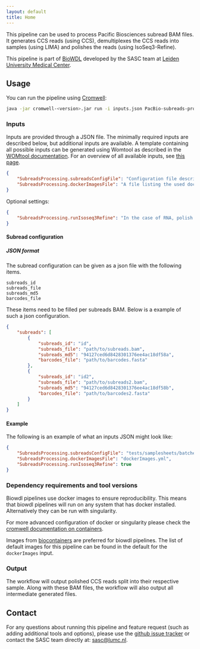 ```yaml
---
layout: default
title: Home
---
```


This pipeline can be used to process Pacific Biosciences subread BAM files.
It generates CCS reads (using CCS), demultiplexes the CCS reads into samples
(using LIMA) and polishes the reads (using IsoSeq3-Refine).

This pipeline is part of [BioWDL](https://biowdl.github.io/)
developed by the SASC team
at [Leiden University Medical Center](https://www.lumc.nl/).

## Usage
You can run the pipeline using
[Cromwell](http://cromwell.readthedocs.io/en/stable/):

```bash
java -jar cromwell-<version>.jar run -i inputs.json PacBio-subreads-processing.wdl
```

### Inputs
Inputs are provided through a JSON file. The minimally required inputs are
described below, but additional inputs are available.
A template containing all possible inputs can be generated using
Womtool as described in the
[WOMtool documentation](http://cromwell.readthedocs.io/en/stable/WOMtool/).
For an overview of all available inputs, see [this page](./inputs.html).

```json
{
    "SubreadsProcessing.subreadsConfigFile": "Configuration file describing input subread BAMs and barcode files.",
    "SubreadsProcessing.dockerImagesFile": "A file listing the used docker images."
}
```

Optional settings:
```json
{
    "SubreadsProcessing.runIsoseq3Refine": "In the case of RNA, polish the reads."
}
```

#### Subread configuration
##### JSON format
The subread configuration can be given as a json file with the following items.

```
subreads_id
subreads_file
subreads_md5
barcodes_file
```

These items need to be filled per subreads BAM.
Below is a example of such a json configuration.

```json
{
    "subreads": [
        {
            "subreads_id": "id",
            "subreads_file": "path/to/subreads.bam",
            "subreads_md5": "94127ced6d8428301376ee4ac18df58a",
            "barcodes_file": "path/to/barcodes.fasta"
        },
        {
            "subreads_id": "id2",
            "subreads_file": "path/to/subreads2.bam",
            "subreads_md5": "94127ced6d8428301376ee4ac18df58b",
            "barcodes_file": "path/to/barcodes2.fasta"
        }
    ]
}
```

#### Example
The following is an example of what an inputs JSON might look like:

```json
{
    "SubreadsProcessing.subreadsConfigFile": "tests/samplesheets/batches.json",
    "SubreadsProcessing.dockerImagesFile": "dockerImages.yml",
    "SubreadsProcessing.runIsoseq3Refine": true 
}
```

### Dependency requirements and tool versions
Biowdl pipelines use docker images to ensure  reproducibility. This
means that biowdl pipelines will run on any system that has docker
installed. Alternatively they can be run with singularity.

For more advanced configuration of docker or singularity please check
the [cromwell documentation on containers](
https://cromwell.readthedocs.io/en/stable/tutorials/Containers/).

Images from [biocontainers](https://biocontainers.pro) are preferred for
biowdl pipelines. The list of default images for this pipeline can be
found in the default for the `dockerImages` input.

### Output
The workflow will output polished CCS reads split into their respective sample.
Along with these BAM files, the workflow will also output all intermediate
generated files.

## Contact
<p>
  <!-- Obscure e-mail address for spammers -->
For any questions about running this pipeline and feature request (such as
adding additional tools and options), please use the
<a href='https://github.com/biowdl/PacBio-subreads-processing/issues'>github issue tracker</a>
or contact the SASC team directly at: 
<a href='&#109;&#97;&#105;&#108;&#116;&#111;&#58;&#115;&#97;&#115;&#99;&#64;&#108;&#117;&#109;&#99;&#46;&#110;&#108;'>
&#115;&#97;&#115;&#99;&#64;&#108;&#117;&#109;&#99;&#46;&#110;&#108;</a>.
</p>
